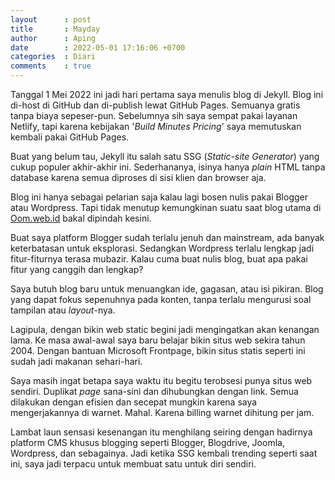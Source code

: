 ```yaml
---
layout      : post
title       : Mayday
author      : Aping
date        : 2022-05-01 17:16:06 +0700
categories  : Diari
comments    : true
---
```

Tanggal 1 Mei 2022 ini jadi hari pertama saya menulis blog di Jekyll. Blog ini di-host di GitHub dan di-publish lewat GitHub Pages. Semuanya gratis tanpa biaya sepeser-pun. Sebelumnya sih saya sempat pakai layanan Netlify, tapi karena kebijakan '*Build Minutes Pricing*' saya memutuskan kembali pakai GitHub Pages.

Buat yang belum tau, Jekyll itu salah satu SSG (*Static-site Generator*) yang cukup populer akhir-akhir ini. Sederhananya, isinya hanya *plain* HTML tanpa database karena semua diproses di sisi klien dan browser aja.

Blog ini hanya sebagai pelarian saja kalau lagi bosen nulis pakai Blogger atau Wordpress. Tapi tidak menutup kemungkinan suatu saat blog utama di [Oom.web.id](https://oom.web.id "Oom Blogger") bakal dipindah kesini.

Buat saya platform Blogger sudah terlalu jenuh dan mainstream, ada banyak keterbatasan untuk eksplorasi. Sedangkan Wordpress terlalu lengkap jadi fitur-fiturnya terasa mubazir. Kalau cuma buat nulis blog, buat apa pakai fitur yang canggih dan lengkap?

Saya butuh blog baru untuk menuangkan ide, gagasan, atau isi pikiran. Blog yang dapat fokus sepenuhnya pada konten, tanpa terlalu mengurusi soal tampilan atau *layout*-nya.

Lagipula, dengan bikin web static begini jadi mengingatkan akan kenangan lama. Ke masa awal-awal saya baru belajar bikin situs web sekira tahun 2004. Dengan bantuan Microsoft Frontpage, bikin situs statis seperti ini sudah jadi makanan sehari-hari.

Saya masih ingat betapa saya waktu itu begitu terobsesi punya situs web sendiri. Duplikat *page* sana-sini dan dihubungkan dengan link. Semua dilakukan dengan efisien dan secepat mungkin karena saya mengerjakannya di warnet. Mahal. Karena billing warnet dihitung per jam.

Lambat laun sensasi kesenangan itu menghilang seiring dengan hadirnya platform CMS khusus blogging seperti Blogger, Blogdrive, Joomla, Wordpress, dan sebagainya. Jadi ketika SSG kembali trending seperti saat ini, saya jadi terpacu untuk membuat satu untuk diri sendiri.
